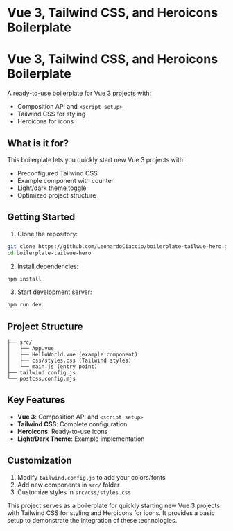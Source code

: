 # Vue 3, Tailwind CSS, and Heroicons Boilerplate

# Vue 3, Tailwind CSS, and Heroicons Boilerplate

A ready-to-use boilerplate for Vue 3 projects with:
- Composition API and `<script setup>`
- Tailwind CSS for styling
- Heroicons for icons

## What is it for?

This boilerplate lets you quickly start new Vue 3 projects with:
- Preconfigured Tailwind CSS
- Example component with counter
- Light/dark theme toggle
- Optimized project structure

## Getting Started

1. Clone the repository:
```bash
git clone https://github.com/LeonardoCiaccio/boilerplate-tailwue-hero.git
cd boilerplate-tailwue-hero
```

2. Install dependencies:
```bash
npm install
```

3. Start development server:
```bash
npm run dev
```

## Project Structure

```
├── src/
│   ├── App.vue
│   ├── HelloWorld.vue (example component)
│   ├── css/styles.css (Tailwind styles)
│   └── main.js (entry point)
├── tailwind.config.js
└── postcss.config.mjs
```

## Key Features

- **Vue 3**: Composition API and `<script setup>`
- **Tailwind CSS**: Complete configuration
- **Heroicons**: Ready-to-use icons
- **Light/Dark Theme**: Example implementation

## Customization

1. Modify `tailwind.config.js` to add your colors/fonts
2. Add new components in `src/` folder
3. Customize styles in `src/css/styles.css`

This project serves as a boilerplate for quickly starting new Vue 3 projects with Tailwind CSS for styling and Heroicons for icons. It provides a basic setup to demonstrate the integration of these technologies.
